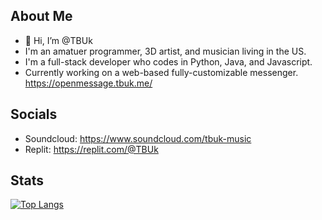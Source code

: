 ## About Me
- 👋 Hi, I’m @TBUk
- I'm an amatuer programmer, 3D artist, and musician living in the US.
- I'm a full-stack developer who codes in Python, Java, and Javascript.
- Currently working on a web-based fully-customizable messenger. https://openmessage.tbuk.me/

## Socials
* Soundcloud: https://www.soundcloud.com/tbuk-music
* Replit: https://replit.com/@TBUk

## Stats
[![Top Langs](https://github-readme-stats.vercel.app/api/top-langs/?username=tbukfrc)](https://github.com/anuraghazra/github-readme-stats)
